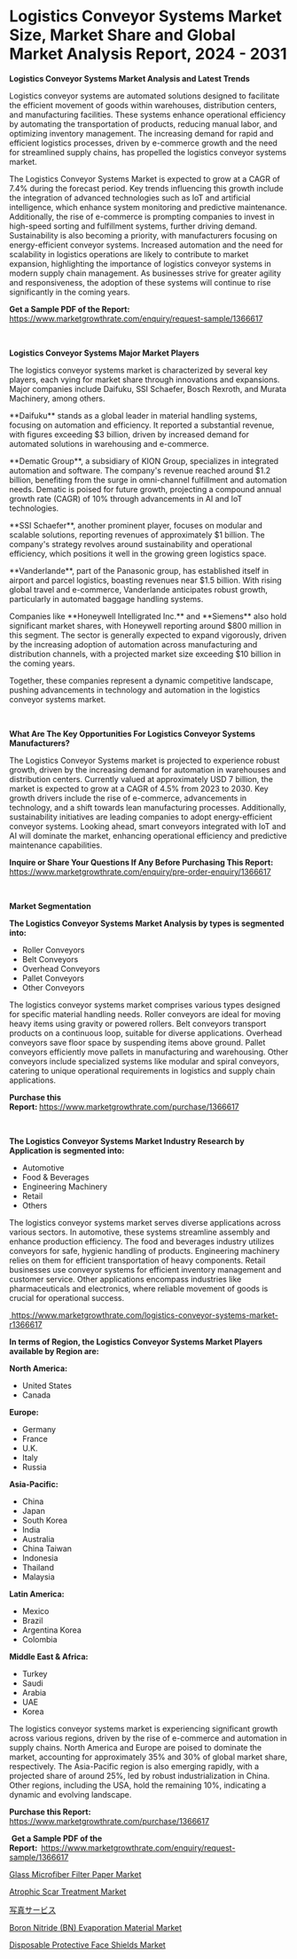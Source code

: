 <p><h1>Logistics Conveyor Systems Market Size, Market Share and Global Market Analysis Report, 2024 - 2031</h1></p><p><strong>Logistics Conveyor Systems Market Analysis and Latest Trends</strong></p>
<p><p>Logistics conveyor systems are automated solutions designed to facilitate the efficient movement of goods within warehouses, distribution centers, and manufacturing facilities. These systems enhance operational efficiency by automating the transportation of products, reducing manual labor, and optimizing inventory management. The increasing demand for rapid and efficient logistics processes, driven by e-commerce growth and the need for streamlined supply chains, has propelled the logistics conveyor systems market.</p><p>The Logistics Conveyor Systems Market is expected to grow at a CAGR of 7.4% during the forecast period. Key trends influencing this growth include the integration of advanced technologies such as IoT and artificial intelligence, which enhance system monitoring and predictive maintenance. Additionally, the rise of e-commerce is prompting companies to invest in high-speed sorting and fulfillment systems, further driving demand. Sustainability is also becoming a priority, with manufacturers focusing on energy-efficient conveyor systems. Increased automation and the need for scalability in logistics operations are likely to contribute to market expansion, highlighting the importance of logistics conveyor systems in modern supply chain management. As businesses strive for greater agility and responsiveness, the adoption of these systems will continue to rise significantly in the coming years.</p></p>
<p><strong>Get a Sample PDF of the Report:&nbsp;</strong> <a href="https://www.marketgrowthrate.com/enquiry/request-sample/1366617">https://www.marketgrowthrate.com/enquiry/request-sample/1366617</a></p>
<p>&nbsp;</p>
<p><strong>Logistics Conveyor Systems Major Market Players</strong></p>
<p><p>The logistics conveyor systems market is characterized by several key players, each vying for market share through innovations and expansions. Major companies include Daifuku, SSI Schaefer, Bosch Rexroth, and Murata Machinery, among others.</p><p>**Daifuku** stands as a global leader in material handling systems, focusing on automation and efficiency. It reported a substantial revenue, with figures exceeding $3 billion, driven by increased demand for automated solutions in warehousing and e-commerce.</p><p>**Dematic Group**, a subsidiary of KION Group, specializes in integrated automation and software. The company's revenue reached around $1.2 billion, benefiting from the surge in omni-channel fulfillment and automation needs. Dematic is poised for future growth, projecting a compound annual growth rate (CAGR) of 10% through advancements in AI and IoT technologies.</p><p>**SSI Schaefer**, another prominent player, focuses on modular and scalable solutions, reporting revenues of approximately $1 billion. The company's strategy revolves around sustainability and operational efficiency, which positions it well in the growing green logistics space.</p><p>**Vanderlande**, part of the Panasonic group, has established itself in airport and parcel logistics, boasting revenues near $1.5 billion. With rising global travel and e-commerce, Vanderlande anticipates robust growth, particularly in automated baggage handling systems.</p><p>Companies like **Honeywell Intelligrated Inc.** and **Siemens** also hold significant market shares, with Honeywell reporting around $800 million in this segment. The sector is generally expected to expand vigorously, driven by the increasing adoption of automation across manufacturing and distribution channels, with a projected market size exceeding $10 billion in the coming years. </p><p>Together, these companies represent a dynamic competitive landscape, pushing advancements in technology and automation in the logistics conveyor systems market.</p></p>
<p>&nbsp;</p>
<p><strong>What Are The Key Opportunities For Logistics Conveyor Systems Manufacturers?</strong></p>
<p><p>The Logistics Conveyor Systems market is projected to experience robust growth, driven by the increasing demand for automation in warehouses and distribution centers. Currently valued at approximately USD 7 billion, the market is expected to grow at a CAGR of 4.5% from 2023 to 2030. Key growth drivers include the rise of e-commerce, advancements in technology, and a shift towards lean manufacturing processes. Additionally, sustainability initiatives are leading companies to adopt energy-efficient conveyor systems. Looking ahead, smart conveyors integrated with IoT and AI will dominate the market, enhancing operational efficiency and predictive maintenance capabilities.</p></p>
<p><strong>Inquire or Share Your Questions If Any Before Purchasing This Report:</strong> <a href="https://www.marketgrowthrate.com/enquiry/pre-order-enquiry/1366617">https://www.marketgrowthrate.com/enquiry/pre-order-enquiry/1366617</a></p>
<p>&nbsp;</p>
<p><strong>Market Segmentation</strong></p>
<p><strong>The Logistics Conveyor Systems Market Analysis by types is segmented into:</strong></p>
<p><ul><li>Roller Conveyors</li><li>Belt Conveyors</li><li>Overhead Conveyors</li><li>Pallet Conveyors</li><li>Other Conveyors</li></ul></p>
<p><p>The logistics conveyor systems market comprises various types designed for specific material handling needs. Roller conveyors are ideal for moving heavy items using gravity or powered rollers. Belt conveyors transport products on a continuous loop, suitable for diverse applications. Overhead conveyors save floor space by suspending items above ground. Pallet conveyors efficiently move pallets in manufacturing and warehousing. Other conveyors include specialized systems like modular and spiral conveyors, catering to unique operational requirements in logistics and supply chain applications.</p></p>
<p><strong>Purchase this Report:&nbsp;</strong><a href="https://www.marketgrowthrate.com/purchase/1366617">https://www.marketgrowthrate.com/purchase/1366617</a></p>
<p>&nbsp;</p>
<p><strong>The Logistics Conveyor Systems Market Industry Research by Application is segmented into:</strong></p>
<p><ul><li>Automotive</li><li>Food & Beverages</li><li>Engineering Machinery</li><li>Retail</li><li>Others</li></ul></p>
<p><p>The logistics conveyor systems market serves diverse applications across various sectors. In automotive, these systems streamline assembly and enhance production efficiency. The food and beverages industry utilizes conveyors for safe, hygienic handling of products. Engineering machinery relies on them for efficient transportation of heavy components. Retail businesses use conveyor systems for efficient inventory management and customer service. Other applications encompass industries like pharmaceuticals and electronics, where reliable movement of goods is crucial for operational success.</p></p>
<p><a href="https://www.marketgrowthrate.com/logistics-conveyor-systems-market-r1366617">&nbsp;https://www.marketgrowthrate.com/logistics-conveyor-systems-market-r1366617</a></p>
<p><strong>In terms of Region, the Logistics Conveyor Systems Market Players available by Region are:</strong></p>
<p>
    <p> <strong> North America: </strong>
        <ul>
            <li>United States</li>
            <li>Canada</li>
        </ul>
        </p> 
    <p> <strong> Europe: </strong>
        <ul>
            <li>Germany</li>
            <li>France</li>
            <li>U.K.</li>
            <li>Italy</li>
            <li>Russia</li>
        </ul>
        </p> 
    <p> <strong> Asia-Pacific: </strong>
        <ul>
            <li>China</li>
            <li>Japan</li>
            <li>South Korea</li>
            <li>India</li>
            <li>Australia</li>
            <li>China Taiwan</li>
            <li>Indonesia</li>
            <li>Thailand</li>
            <li>Malaysia</li>
        </ul>
        </p> 
    <p> <strong> Latin America: </strong>
        <ul>
            <li>Mexico</li>
            <li>Brazil</li>
            <li>Argentina Korea</li>
            <li>Colombia</li>
        </ul>
        </p> 
    <p> <strong> Middle East & Africa: </strong>
        <ul>
            <li>Turkey</li>
            <li>Saudi</li>
            <li>Arabia</li>
            <li>UAE</li>
            <li>Korea</li>
        </ul>
    </p>
    </p>
<p><p>The logistics conveyor systems market is experiencing significant growth across various regions, driven by the rise of e-commerce and automation in supply chains. North America and Europe are poised to dominate the market, accounting for approximately 35% and 30% of global market share, respectively. The Asia-Pacific region is also emerging rapidly, with a projected share of around 25%, led by robust industrialization in China. Other regions, including the USA, hold the remaining 10%, indicating a dynamic and evolving landscape.</p></p>
<p><strong>Purchase this Report: </strong><a href="https://www.marketgrowthrate.com/purchase/1366617">https://www.marketgrowthrate.com/purchase/1366617</a></p>
<p>&nbsp;<strong>Get a Sample PDF of the Report:&nbsp;&nbsp;</strong><a href="https://www.marketgrowthrate.com/enquiry/request-sample/1366617">https://www.marketgrowthrate.com/enquiry/request-sample/1366617</a></p>
<p><strong></strong></p>
<p><p><a href="https://github.com/MarciaRunte/Market-Research-Report-List-1/blob/main/glass-microfiber-filter-paper-market.md">Glass Microfiber Filter Paper Market</a></p><p><a href="https://www.linkedin.com/pulse/what-influencing-future-atrophic-scar-treatment-market-insights-sltjf?trackingId=RtLcr48bQc%2BSBbYdbItl1w%3D%3D">Atrophic Scar Treatment Market</a></p><p><a href="https://medium.com/@ericwilderman2001/%E6%88%A6%E7%95%A5%E7%9A%84%E3%83%AD%E3%83%BC%E3%83%89%E3%83%9E%E3%83%83%E3%83%97-%E3%82%B0%E3%83%AD%E3%83%BC%E3%83%90%E3%83%AB%E5%86%99%E7%9C%9F%E3%82%B5%E3%83%BC%E3%83%93%E3%82%B9%E5%B8%82%E5%A0%B4%E3%81%AE%E6%B4%9E%E5%AF%9F%E3%81%A8%E6%A9%9F%E4%BC%9A-2024%E5%B9%B4-2031%E5%B9%B4-73781bd57bac">写真サービス</a></p><p><a href="https://issuu.com/reportprime-2/docs/boron-nitride-bn-evaporation-materi_8a5fc1b876cba5">Boron Nitride (BN) Evaporation Material Market</a></p><p><a href="https://github.com/Chiragrp22/Market-Research-Report-List-6/blob/main/disposable-protective-face-shields-market.md">Disposable Protective Face Shields Market</a></p></p>